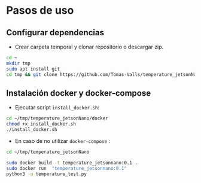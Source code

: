 # Pasos de uso



## Configurar dependencias

- Crear carpeta temporal y clonar repositorio o descargar zip.

```bash
cd ~
mkdir tmp
sudo apt install git
cd tmp && git clone https://github.com/Tomas-Valls/temperature_jetsonNano.git
```

## Instalación docker y docker-compose

- Ejecutar script `install_docker.sh`:

```bash
cd ~/tmp/temperature_jetsonNano/docker
chmod +x install_docker.sh
./install_docker.sh
```







- En caso de no utilizar `docker-compose` :

```bash
cd ~/tmp/temperature_jetsonNano

sudo docker build -t temperature_jetsonnano:0.1 . 
sudo docker run  "temperature_jetsonnano:0.1" 
python3 -u temperature_test.py 

```
